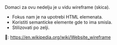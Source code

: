 Domaci za ovu nedelju je u vidu wireframe (skica).


* Fokus nam je na upotrebi HTML elemenata.
* Koristiti semanticke elemente gde to ima smisla.
* Stilizovati po zelji.

📖: https://en.wikipedia.org/wiki/Website_wireframe
